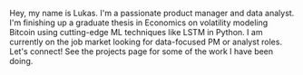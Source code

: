 
Hey, my name is Lukas. I'm a passionate product manager and data analyst. I'm finishing up a graduate thesis in Economics on volatility modeling Bitcoin using cutting-edge ML techniques like LSTM in Python. I am currently on the job market looking for data-focused PM or analyst roles. Let's connect! See the projects page for some of the work I have been doing.
